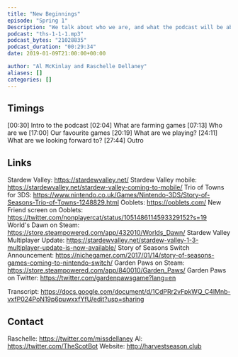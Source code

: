 ```yaml
---
title: "New Beginnings"
episode: "Spring 1"
Description: "We talk about who we are, and what the podcast will be about."
podcast: "ths-1-1-1.mp3"
podcast_bytes: "21028835"
podcast_duration: "00:29:34"
date: 2019-01-09T21:00:00+00:00

author: "Al McKinlay and Raschelle Dellaney" 
aliases: []
categories: []
---
```


## Timings

[00:30] Intro to the podcast
[02:04] What are farming games
[07:13] Who are we
[17:00] Our favourite games
[20:19] What are we playing?
[24:11] What are we looking forward to? 
[27:44] Outro

## Links

Stardew Valley: https://stardewvalley.net/
Stardew Valley mobile: https://stardewvalley.net/stardew-valley-coming-to-mobile/
Trio of Towns for 3DS: https://www.nintendo.co.uk/Games/Nintendo-3DS/Story-of-Seasons-Trio-of-Towns-1248829.html
Ooblets: https://ooblets.com/
New Friend screen on Ooblets: https://twitter.com/nonplayercat/status/1051486114593329152?s=19
World's Dawn on Steam: https://store.steampowered.com/app/432010/Worlds_Dawn/
Stardew Valley Multiplayer Update: https://stardewvalley.net/stardew-valley-1-3-multiplayer-update-is-now-available/
Story of Seasons Switch Announcement: https://nichegamer.com/2017/01/14/story-of-seasons-games-coming-to-nintendo-switch/
Garden Paws on Steam: https://store.steampowered.com/app/840010/Garden_Paws/
Garden Paws on Twitter: https://twitter.com/gardenpawsgame?lang=en

Transcript: https://docs.google.com/document/d/1CdPRr2vFpkWQ_C4lMnb-vxfP024PoN19p6puwxxfYfU/edit?usp=sharing

## Contact

Raschelle: https://twitter.com/missdellaney
Al: https://twitter.com/TheScotBot
Website: http://harvestseason.club
